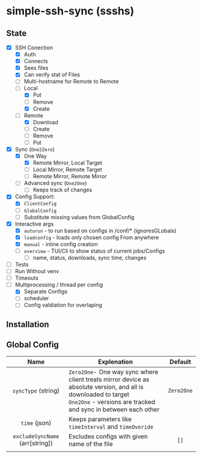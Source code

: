 # simple-ssh-sync (ssshs)
## State
- [X] SSH Conection
    - [X] Auth
    - [X] Connects
    - [X] Sees files 
    - [X] Can verify stat of Files
    - [ ] Multi-hostname for Remote to Remote
    - [ ] Local
        - [X] Put
        - [ ] Remove
        - [X] Create
    - [ ] Remote
        - [X] Download
        - [ ] Create
        - [ ] Remove
        - [ ] Put
- [X] Sync (`One2Zero`)
    - [X] One Way 
        - [X] Remote Mirror, Local Target
        - [ ] Local Mirror, Remote Target
        - [ ] Remote Mirror, Remote Mirror
    - [ ] Advanced sync (`One2One`) 
        - [ ] Keeps track of changes
- [X] Config Support:
    -[X] `ClientConfig`
    -[ ] `GlobalConfig`
    -[ ]  Substitute missing values from GlobalConfig
- [X] Interactive args
    - [X] `autorun` - to run based on configs in /conf/* (ignoresGLobals)
    - [X] `loadconfig` - loads only chosen config From anywhere
    - [X] `manual` - inline config creation
    - [ ] `overview` - TUI/Cli to show status of current jobs/Configs
        - [ ] name, status, downloads, sync time, changes
- [ ] Tests
- [ ] Run Without venv
- [ ] Timeouts
- [ ] Multiprocessing / thread per config
    - [X] Separate Configs
    - [ ] scheduler
    - [ ] Config valdiation for overlaping
 
## Installation

## Global Config
| Name | Explenation | Default|
|:------:|------|:------:|
|`syncType` (string) | `Zero2One`- One way sync where client treats mirror device as absolute version, and all is downloaded to target <br>  `One2One` - versions are tracked and sync in between each other | `Zero2One`|
|`time` (json) | Keeps parameters like `timeInterval` and `timeOveride` | |
|`excludeSyncName` (arr[string]) | Excludes configs with given name of the file | `[]`|
||

